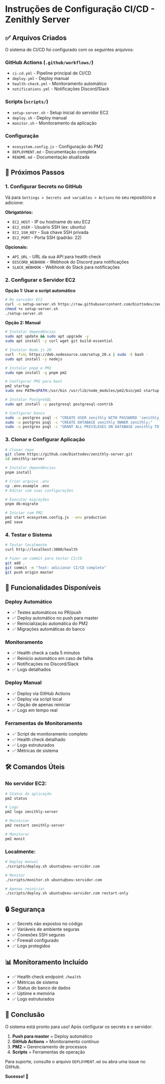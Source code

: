 # Instruções de Configuração CI/CD - Zenithly Server

## ✅ Arquivos Criados

O sistema de CI/CD foi configurado com os seguintes arquivos:

### GitHub Actions (`.github/workflows/`)
- `ci-cd.yml` - Pipeline principal de CI/CD
- `deploy.yml` - Deploy manual
- `health-check.yml` - Monitoramento automático
- `notifications.yml` - Notificações Discord/Slack

### Scripts (`scripts/`)
- `setup-server.sh` - Setup inicial do servidor EC2
- `deploy.sh` - Deploy manual
- `monitor.sh` - Monitoramento da aplicação

### Configuração
- `ecosystem.config.js` - Configuração do PM2
- `DEPLOYMENT.md` - Documentação completa
- `README.md` - Documentação atualizada

## 🔧 Próximos Passos

### 1. Configurar Secrets no GitHub

Vá para `Settings > Secrets and variables > Actions` no seu repositório e adicione:

**Obrigatórios:**
- `EC2_HOST` - IP ou hostname do seu EC2
- `EC2_USER` - Usuário SSH (ex: ubuntu)
- `EC2_SSH_KEY` - Sua chave SSH privada
- `EC2_PORT` - Porta SSH (padrão: 22)

**Opcionais:**
- `API_URL` - URL da sua API para health check
- `DISCORD_WEBHOOK` - Webhook do Discord para notificações
- `SLACK_WEBHOOK` - Webhook do Slack para notificações

### 2. Configurar o Servidor EC2

**Opção 1: Usar o script automático**
```bash
# No servidor EC2
curl -o setup-server.sh https://raw.githubusercontent.com/Diottodev/zenithly-server/master/scripts/setup-server.sh
chmod +x setup-server.sh
./setup-server.sh
```

**Opção 2: Manual**
```bash
# Instalar dependências
sudo apt update && sudo apt upgrade -y
sudo apt install -y curl wget git build-essential

# Instalar Node.js 20
curl -fsSL https://deb.nodesource.com/setup_20.x | sudo -E bash -
sudo apt install -y nodejs

# Instalar pnpm e PM2
sudo npm install -g pnpm pm2

# Configurar PM2 para boot
pm2 startup
sudo env PATH=$PATH:/usr/bin /usr/lib/node_modules/pm2/bin/pm2 startup systemd -u $USER --hp /home/$USER

# Instalar PostgreSQL
sudo apt install -y postgresql postgresql-contrib

# Configurar banco
sudo -u postgres psql -c "CREATE USER zenithly WITH PASSWORD 'zenithly_password';"
sudo -u postgres psql -c "CREATE DATABASE zenithly OWNER zenithly;"
sudo -u postgres psql -c "GRANT ALL PRIVILEGES ON DATABASE zenithly TO zenithly;"
```

### 3. Clonar e Configurar Aplicação

```bash
# Clonar repo
git clone https://github.com/Diottodev/zenithly-server.git
cd zenithly-server

# Instalar dependências
pnpm install

# Criar arquivo .env
cp .env.example .env
# Editar com suas configurações

# Executar migrações
pnpm db:migrate

# Iniciar com PM2
pm2 start ecosystem.config.js --env production
pm2 save
```

### 4. Testar o Sistema

```bash
# Testar localmente
curl http://localhost:3000/health

# Fazer um commit para testar CI/CD
git add .
git commit -m "feat: adicionar CI/CD completo"
git push origin master
```

## 🚀 Funcionalidades Disponíveis

### Deploy Automático
- ✅ Testes automáticos no PR/push
- ✅ Deploy automático no push para master
- ✅ Reinicialização automática do PM2
- ✅ Migrações automáticas do banco

### Monitoramento
- ✅ Health check a cada 5 minutos
- ✅ Reinício automático em caso de falha
- ✅ Notificações no Discord/Slack
- ✅ Logs detalhados

### Deploy Manual
- ✅ Deploy via GitHub Actions
- ✅ Deploy via script local
- ✅ Opção de apenas reiniciar
- ✅ Logs em tempo real

### Ferramentas de Monitoramento
- ✅ Script de monitoramento completo
- ✅ Health check detalhado
- ✅ Logs estruturados
- ✅ Métricas de sistema

## 🛠 Comandos Úteis

### No servidor EC2:
```bash
# Status da aplicação
pm2 status

# Logs
pm2 logs zenithly-server

# Reiniciar
pm2 restart zenithly-server

# Monitorar
pm2 monit
```

### Localmente:
```bash
# Deploy manual
./scripts/deploy.sh ubuntu@seu-servidor.com

# Monitor
./scripts/monitor.sh ubuntu@seu-servidor.com

# Apenas reiniciar
./scripts/deploy.sh ubuntu@seu-servidor.com restart-only
```

## 🔒 Segurança

- ✅ Secrets não expostos no código
- ✅ Variáveis de ambiente seguras
- ✅ Conexões SSH seguras
- ✅ Firewall configurado
- ✅ Logs protegidos

## 📊 Monitoramento Incluído

- ✅ Health check endpoint: `/health`
- ✅ Métricas de sistema
- ✅ Status do banco de dados
- ✅ Uptime e memória
- ✅ Logs estruturados

## 🎯 Conclusão

O sistema está pronto para uso! Após configurar os secrets e o servidor:

1. **Push para master** = Deploy automático
2. **GitHub Actions** = Monitoramento contínuo
3. **PM2** = Gerenciamento de processos
4. **Scripts** = Ferramentas de operação

Para suporte, consulte o arquivo `DEPLOYMENT.md` ou abra uma issue no GitHub.

**Sucesso! 🚀**

